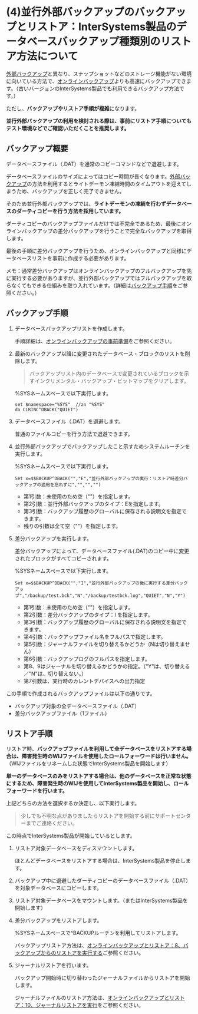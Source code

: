 # (4)並行外部バックアップのバックアップとリストア：InterSystems製品のデータベースバックアップ種類別のリストア方法について

[外部バックアップ](/ExternalBackup.md)と異なり、スナップショットなどのストレージ機能がない環境に向いている方法で、[オンラインバックアップ](/OnlineBackup.md)よりも高速にバックアップできます。（古いバージョンのInterSystems製品でも利用できるバックアップ方法です。）

ただし、**バックアップやリストア手順が複雑**になります。

**並行外部バックアップの利用を検討される際は、事前にリストア手順についてもテスト環境などでご確認いただくことを推奨します。**

## バックアップ概要

データベースファイル（.DAT）を通常のコピーコマンドなどで退避します。

データベースファイルのサイズによってはコピー時間が長くなります。[外部バックアップ](/ExternalBackup.md)の方法を利用するとライトデーモン凍結時間のタイムアウトを迎えてしまうため、バックアップを正しく完了できません。

そのため並行外部バックアップでは、**ライトデーモンの凍結を行わずデータベースのダーティコピーを行う方法を採用しています。**

ダーティコピーのバックアップファイルだけでは不完全であるため、最後にオンラインバックアップの差分バックアップを行うことで完全なバックアップを取得します。

最後の手順に差分バックアップを行うため、オンラインバックアップと同様にデータベースリストを事前に作成する必要があります。

メモ：通常差分バックアップはオンラインバックアップのフルバックアップを先に実行する必要がありますが、並行外部バックアップではフルバックアップを取らなくてもできる仕組みを取り入れています。（詳細は[バックアップ手順](#バックアップ手順)をご参照ください。）


## バックアップ手順

1. データベースバックアップリストを作成します。

    手順詳細は、[オンラインバックアップの事前準備](/OnlineBackup.md#オンラインバックアップの事前準備)をご参照ください。

2. 最新のバックアップ以降に変更されたデータベース・ブロックのリストを削除します。

    >バックアップリスト内のデータベースで変更されているブロックを示すインクリメンタル・バックアップ・ビットマップをクリアします。

    %SYSネームスペースで以下実行します。

    ```
    set $namespace="%SYS"  //zn "%SYS"
    do CLRINC^DBACK("QUIET")
    ```
3. データベースファイル（.DAT）を退避します。

    普通のファイルコピーを行う方法で退避できます。

4. 並行外部バックアップでバックアップしたこと示すためシステムルーチンを実行します。

    %SYSネームスペースで以下実行します。

    ```
    Set x=$$BACKUP^DBACK("","E","並行外部バックアップの実行：リストア時差分バックアップの適用を忘れずに","","","")
    ```

    - 第1引数：未使用のため空（""）を指定します。
    - 第2引数：並行外部バックアップのタイプ：Eを指定します。
    - 第3引数：バックアップ履歴のグローバルに保存される説明文を指定できます。
    - 残りの引数は全て空（""）を指定します。

5. 差分バックアップを実行します。

    差分バックアップによって、データベースファイル(.DAT)のコピー中に変更されたブロックがすべてコピーされます。

    %SYSネームスペースで以下実行します。

    ```
    Set x=$$BACKUP^DBACK("","I","並行外部バックアップの後に実行する差分バックアップ","/backup/test.bck","N","/backup/testbck.log","QUIET","N","Y")
    ```
    - 第1引数：未使用のため空（""）を指定します。
    - 第2引数：差分バックアップのタイプ：I を指定します。
    - 第3引数：バックアップ履歴のグローバルに保存される説明文を指定できます。
    - 第4引数：バックアップファイル名をフルパスで指定します。
    - 第5引数：ジャーナルファイルを切り替えるかどうか（Nは切り替えません）
    - 第6引数：バックアップログのフルパスを指定します。
    - 第8、9はジャーナルを切り替えるかどうかの指定。（"Y"は、切り替える／"N"は、切り替えない。）
    - 第7引数は、実行時のカレントデバイスへの出力指定


この手順で作成されるバックアップファイルは以下の通りです。

- バックアップ対象の全データベースファイル（.DAT）
- 差分バックアップファイル（1ファイル）

## リストア手順

リストア時、**バックアップファイルを利用して全データベースをリストアする場合は、障害発生時のWIJファイルを使用したロールフォーワードは行いません。**（WIJファイルをリネームした状態でInterSystems製品を開始します）

**単一のデータベースのみをリストアする場合は、他のデータベースを正常な状態にするため、障害発生時のWIJを使用してInterSystems製品を開始し、ロールフォーワードを行います。**

上記どちらの方法を選択するか決定し、以下実行します。

> 少しでも不明な点がありましたらリストアを開始する前にサポートセンターまでご連絡ください。

この時点でInterSystems製品が開始しているとします。

1. リストア対象データベースをディスマウントします。

    ほとんどデータベースをリストアする場合は、InterSystems製品を停止します。

2. バックアップ中に退避したダーティコピーのデータベースファイル（.DAT）を対象データベースにコピーします。

3. リストア対象データベースをマウントします。（またはInterSystems製品を開始します）

4. 差分バックアップをリストアします。

    %SYSネームスペースで^BACKUPルーチンを利用してリストアします。

    バックアップリストア方法は、[オンラインバックアップとリストア：8、バックアップからのリストアを実行する](/OnlineBackup.md/#8バックアップからのリストアを実行する)ご参照ください。

5. ジャーナルリストアを行います。

    バックアップ開始時に切り替わったジャーナルファイルからリストアを開始します。

    ジャーナルファイルのリストア方法は、[オンラインバックアップとリストア：10、ジャーナルリストアを実行](/OnlineBackup.md/#10ジャーナルリストアを実行)をご参照ください。


